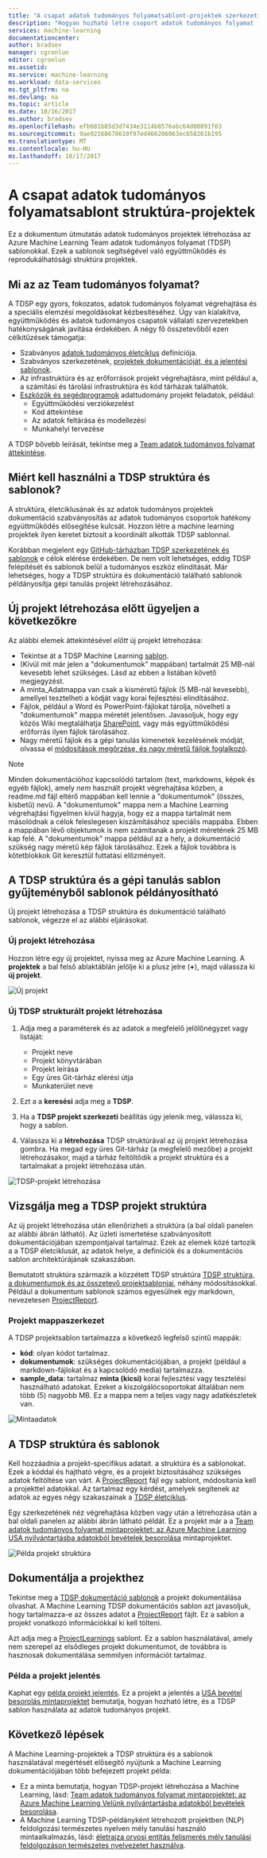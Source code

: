 ```yaml
---
title: "A csapat adatok tudományos folyamatsablont-projektek szerkezeti |} Microsoft Docs"
description: "Hogyan hozható létre csoport adatok tudományos folyamat (TDSP) sablonok az Azure Machine Learning, amely az együttműködési projektek struktúra"
services: machine-learning
documentationcenter: 
author: bradsev
manager: cgronlun
editor: cgronlun
ms.assetid: 
ms.service: machine-learning
ms.workload: data-services
ms.tgt_pltfrm: na
ms.devlang: na
ms.topic: article
ms.date: 10/16/2017
ms.author: bradsev
ms.openlocfilehash: efb681b85d3d7434e3114b8576abc64d00891f03
ms.sourcegitcommit: 9ae92168678610f97ed466206063ec658261b195
ms.translationtype: MT
ms.contentlocale: hu-HU
ms.lasthandoff: 10/17/2017
---
```

# <a name="structure-projects-with-the-team-data-science-process-template"></a>A csapat adatok tudományos folyamatsablont struktúra-projektek

Ez a dokumentum útmutatás adatok tudományos projektek létrehozása az Azure Machine Learning Team adatok tudományos folyamat (TDSP) sablonokkal. Ezek a sablonok segítségével való együttműködés és reprodukálhatósági struktúra projektek. 


## <a name="what-is-the-team-data-science-process"></a>Mi az az Team tudományos folyamat?
A TDSP egy gyors, fokozatos, adatok tudományos folyamat végrehajtása és a speciális elemzési megoldásokat kézbesítéséhez. Úgy van kialakítva, együttműködés és adatok tudományos csapatok vállalati szervezetekben hatékonyságának javítása érdekében. A négy fő összetevőből ezen célkitűzések támogatja:

   * Szabványos [adatok tudományos életciklus](../team-data-science-process/lifecycle.md) definíciója.
   * Szabványos szerkezetének, [projektek dokumentációját, és a jelentési sablonok](https://github.com/Azure/Azure-TDSP-ProjectTemplate).
   * Az infrastruktúra és az erőforrások projekt végrehajtásra, mint például a, a számítási és tárolási infrastruktúra és kód tárházak találhatók.
   * [Eszközök és segédprogramok](https://github.com/Azure/Azure-TDSP-Utilities) adattudomány projekt feladatok, például:
      - Együttműködési verziókezelést
      - Kód áttekintése
      - Az adatok feltárása és modellezési
      - Munkahelyi tervezése

A TDSP bővebb leírását, tekintse meg a [Team adatok tudományos folyamat áttekintése](../team-data-science-process/overview.md).

## <a name="why-should-you-use-the-tdsp-structure-and-templates"></a>Miért kell használni a TDSP struktúra és sablonok?
A struktúra, életciklusának és az adatok tudományos projektek dokumentáció szabványosítás az adatok tudományos csoportok hatékony együttműködés elősegítése kulcsát. Hozzon létre a machine learning projektek ilyen keretet biztosít a koordinált alkották TDSP sablonnal.

Korábban megjelent egy [GitHub-tárházban TDSP szerkezetének és sablonok](https://github.com/Azure/Azure-TDSP-ProjectTemplate) e célok elérése érdekében. De nem volt lehetséges, eddig TDSP felépítését és sablonok belül a tudományos eszköz elindítását. Már lehetséges, hogy a TDSP struktúra és dokumentáció található sablonok példányosítja gépi tanulás projekt létrehozásához. 

## <a name="things-to-note-before-creating-a-new-project"></a>Új projekt létrehozása előtt ügyeljen a következőkre
Az alábbi elemek áttekintésével *előtt* új projekt létrehozása:
* Tekintse át a TDSP Machine Learning [sablon](https://aka.ms/tdspamlgithubrepo).
* (Kívül mit már jelen a "dokumentumok" mappában) tartalmát 25 MB-nál kevesebb lehet szükséges. Lásd az ebben a listában követő megjegyzést.
* A minta\_Adatmappa van csak a kisméretű fájlok (5 MB-nál kevesebb), amellyel tesztelheti a kódját vagy korai fejlesztési elindításához.
* Fájlok, például a Word és PowerPoint-fájlokat tárolja, növelheti a "dokumentumok" mappa méretét jelentősen. Javasoljuk, hogy egy közös Wiki megtalálhatja [SharePoint](https://products.office.com/en-us/sharepoint/collaboration), vagy más együttműködési erőforrás ilyen fájlok tárolásához.
* Nagy méretű fájlok és a gépi tanulás kimenetek kezelésének módját, olvassa el [módosítások megőrzése, és nagy méretű fájlok foglalkozó](http://aka.ms/aml-largefiles).

> [!NOTE]
> Minden dokumentációhoz kapcsolódó tartalom (text, markdowns, képek és egyéb fájlok), amely *nem* használt projekt végrehajtása közben, a readme.md fájl eltérő mappában kell lennie a "dokumentumok" (összes, kisbetű) nevű. A "dokumentumok" mappa nem a Machine Learning végrehajtási figyelmen kívül hagyja, hogy ez a mappa tartalmát nem másolódnak a célok feleslegesen kiszámításához speciális mappába. Ebben a mappában lévő objektumok is nem számítanak a projekt méretének 25 MB kap felé. A "dokumentumok" mappa például az a hely, a dokumentáció szükség nagy méretű kép fájlok tárolásához. Ezek a fájlok továbbra is kötetblokkok Git keresztül futtatási előzményeit. 

## <a name="instantiate-the-tdsp-structure-and-templates-from-the-machine-learning-template-gallery"></a>A TDSP struktúra és a gépi tanulás sablon gyűjteményből sablonok példányosítható
Új projekt létrehozása a TDSP struktúra és dokumentáció található sablonok, végezze el az alábbi eljárásokat.

### <a name="create-a-new-project"></a>Új projekt létrehozása
Hozzon létre egy új projektet, nyissa meg az Azure Machine Learning. A **projektek** a bal felső ablaktáblán jelölje ki a plusz jelre (**+**), majd válassza ki **új projekt**.

![Új projekt](./media/how-to-use-tdsp-in-azure-ml/instantiation-1.png)


### <a name="create-a-new-tdsp-structured-project"></a>Új TDSP strukturált projekt létrehozása
   1. Adja meg a paraméterek és az adatok a megfelelő jelölőnégyzet vagy listáját:

      - Projekt neve
      - Projekt könyvtárában
      - Projekt leírása
      - Egy üres Git-tárház elérési útja
      - Munkaterület neve

   2. Ezt a a **keresési** adja meg a **TDSP**. 
   3. Ha a **TDSP projekt szerkezeti** beállítás úgy jelenik meg, válassza ki, hogy a sablon. 
   4. Válassza ki a **létrehozása** TDSP struktúrával az új projekt létrehozása gombra. Ha megad egy üres Git-tárház (a megfelelő mezőbe) a projekt létrehozásakor, majd a tárház feltöltődik a projekt struktúra és a tartalmakat a projekt létrehozása után.

![TDSP-projekt létrehozása](./media/how-to-use-tdsp-in-azure-ml/instantiation-2.png)


## <a name="examine-the-tdsp-project-structure"></a>Vizsgálja meg a TDSP projekt struktúra
Az új projekt létrehozása után ellenőrizheti a struktúra (a bal oldali panelen az alábbi ábrán látható). Az üzleti ismertetése szabványosított dokumentációjában szempontjaival tartalmaz. Ezek az elemek közé tartozik a a TDSP életciklusát, az adatok helye, a definíciók és a dokumentációs sablon architektúrájának szakaszában. 

Bemutatott struktúra származik a közzétett TDSP struktúra [TDSP struktúra, a dokumentumok és az összetevő projektsablonjai](https://github.com/Azure/Azure-TDSP-ProjectTemplate), néhány módosításokkal. Például a dokumentum sablonok számos egyesülnek egy markdown, nevezetesen [ProjectReport](https://aka.ms/tdspamlgithubrepoprojectreport). 

### <a name="project-folder-structure"></a>Projekt mappaszerkezet
A TDSP projektsablon tartalmazza a következő legfelső szintű mappák:
   - **kód**: olyan kódot tartalmaz.
   - **dokumentumok**: szükséges dokumentációjában, a projekt (például a markdown-fájlokat és a kapcsolódó media) tartalmazza.
   - **sample_data**: tartalmaz **minta (kicsi)** korai fejlesztési vagy tesztelési használható adatokat. Ezeket a kiszolgálócsoportokat általában nem több (5) nagyobb MB. Ez a mappa nem a teljes vagy nagy adatkészletek van.

![Mintaadatok](./media/how-to-use-tdsp-in-azure-ml/instantiation-3.png)


## <a name="use-the-tdsp-structure-and-templates"></a>A TDSP struktúra és sablonok
Kell hozzáadnia a projekt-specifikus adatait. a struktúra és a sablonokat. Ezek a kóddal és hajtható végre, és a projekt biztosításához szükséges adatok feltöltése van várt. A [ProjectReport](https://aka.ms/tdspamlgithubrepoprojectreport) fájl egy sablont, módosítania kell a projekttel adatokkal. Az tartalmaz egy kérdést, amelyek segítenek az adatok az egyes négy szakaszainak a [TDSP életciklus](../team-data-science-process/lifecycle.md).

Egy szerkezetének néz végrehajtása közben vagy után a létrehozása után a bal oldali panelen az alábbi ábrán látható példát. Ez a projekt már a a [Team adatok tudományos folyamat mintaprojektet: az Azure Machine Learning USA nyilvántartásba adatokból bevételek besorolása](https://github.com/Azure/MachineLearningSamples-TDSPUCIAdultIncome) mintaprojektet.

![Példa projekt struktúra](./media/how-to-use-tdsp-in-azure-ml/instantiation-4.png)

## <a name="document-your-project"></a>Dokumentálja a projekthez
Tekintse meg a [TDSP dokumentáció sablonok](https://github.com/Azure/Azure-TDSP-ProjectTemplate) a projekt dokumentálása olvashat. A Machine Learning TDSP dokumentációs sablon azt javasoljuk, hogy tartalmazza-e az összes adatot a [ProjectReport](https://aka.ms/tdspamlgithubrepoprojectreport) fájlt. Ez a sablon a projekt vonatkozó információkkal ki kell tölteni. 

Azt adja meg a [ProjectLearnings](https://aka.ms/tdspamlgithubrepoprojectlearnings) sablont. Ez a sablon használatával, amely nem szerepel az elsődleges projekt dokumentumot, de továbbra is hasznosak dokumentálása semmilyen információt tartalmaz. 

### <a name="example-project-report"></a>Példa a projekt jelentés
Kaphat egy [példa projekt jelentés](https://github.com/Azure/MachineLearningSamples-TDSPUCIAdultIncome/blob/master/docs/deliverable_docs/ProjectReport.md). Ez a projekt a jelentés a [USA bevétel besorolás mintaprojektet](https://github.com/Azure/MachineLearningSamples-TDSPUCIAdultIncome) bemutatja, hogyan hozható létre, és a TDSP sablon használata az adatok tudományos projekt.

## <a name="next-steps"></a>Következő lépések
A Machine Learning-projektek a TDSP struktúra és a sablonok használatával megértését elősegítő nyújtunk a Machine Learning dokumentációjában több befejezett projekt példa:

- Ez a minta bemutatja, hogyan TDSP-projekt létrehozása a Machine Learning, lásd: [Team adatok tudományos folyamat mintaprojektet: az Azure Machine Learning Velünk nyilvántartásba adatokból bevételek besorolása](https://github.com/Azure/MachineLearningSamples-TDSPUCIAdultIncome).
- A Machine Learning TDSP-példányként létrehozott projektben (NLP) feldolgozási természetes nyelven mély tanulási használó mintaalkalmazás, lásd: [életrajza orvosi entitás felismerés mély tanulási feldolgozáson természetes nyelvezetet használva](https://github.com/Azure/MachineLearningSamples-BiomedicalEntityExtraction).


